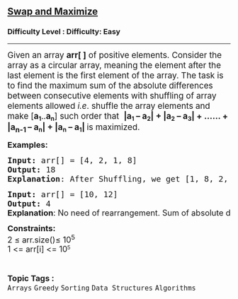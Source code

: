 <h2><a href="https://www.geeksforgeeks.org/problems/swap-and-maximize5859/1?timeMachineDate=2024-11-01">Swap and Maximize</a></h2><h3>Difficulty Level : Difficulty: Easy</h3><hr><div class="problems_problem_content__Xm_eO"><p><span style="font-size: 14pt;">Given an array <strong>arr[ ]</strong> of positive elements. Consider the array as a circular array, meaning the element after the last element is the first element of the array. The task is to find the maximum sum of the absolute differences between consecutive elements with shuffling of array elements allowed <em>i.e</em>. shuffle the array elements and make [</span><span style="font-size: 14pt;"><strong>a<span style="font-size: 12pt;"><sub>1</sub></span></strong></span><span style="font-size: 14pt;">..</span><span style="font-size: 14pt;"><strong>a<span style="font-size: 12pt;"><sub>n</sub></span></strong></span><span style="font-size: 14pt;">] such order that&nbsp; <strong>|a<span style="font-size: 12pt;"><sub>1</sub></span>&nbsp;– a<span style="font-size: 12pt;"><sub>2</sub></span>| + |a<span style="font-size: 12pt;"><sub>2</sub></span>&nbsp;– a<span style="font-size: 12pt;"><sub>3</sub></span>| + …… + |a<sub><span style="font-size: 12pt;">n-1</span>&nbsp;</sub>–&nbsp;a<span style="font-size: 12pt;"><sub>n</sub></span>| + |a<span style="font-size: 12pt;"><sub>n</sub></span>&nbsp;– a<span style="font-size: 12pt;"><sub>1</sub></span>| </strong>is maximized.</span></p>
<p><span style="font-size: 18px;"><strong>Examples:</strong></span></p>
<pre><span style="font-size: 18px;"><strong>Input: </strong>arr[] = [4, 2, 1, 8]
<strong>Output:</strong> 18
<strong>Explanation</strong>: After Shuffling, we get [1, 8, 2, 4]. Sum of absolute difference between consecutive elements after rearrangement = |1 - 8| + |8 - 2| + |2 - 4| + |4 - 1| = 7 + 6 + 2 + 3 = 18.</span></pre>
<pre><span style="font-size: 18px;"><strong>Input: </strong>arr[] = [10, 12]
<strong>Output: </strong>4<br></span><strong style="font-size: 18px; font-family: -apple-system, BlinkMacSystemFont, 'Segoe UI', Roboto, Oxygen, Ubuntu, Cantarell, 'Open Sans', 'Helvetica Neue', sans-serif;">Explanation</strong><span style="font-size: 18px; font-family: -apple-system, BlinkMacSystemFont, 'Segoe UI', Roboto, Oxygen, Ubuntu, Cantarell, 'Open Sans', 'Helvetica Neue', sans-serif;">: No need of rearrangement. Sum of absolute difference between consecutive elements = |10 - 12| + |12 - 10| = 2 + 2 = 4.</span></pre>
<p><span style="font-size: 18px;"><strong>Constraints:</strong><br>2 ≤ arr.size()≤ 10<sup>5<br></sup></span><span style="font-size: 18px;">1 &lt;= arr[i] &lt;= 10</span><sup>5</sup></p></div><br><p><span style=font-size:18px><strong>Topic Tags : </strong><br><code>Arrays</code>&nbsp;<code>Greedy</code>&nbsp;<code>Sorting</code>&nbsp;<code>Data Structures</code>&nbsp;<code>Algorithms</code>&nbsp;